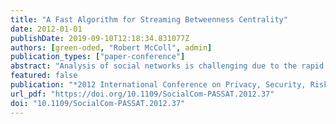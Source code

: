 ```yaml
---
title: "A Fast Algorithm for Streaming Betweenness Centrality"
date: 2012-01-01
publishDate: 2019-09-10T12:18:34.831077Z
authors: [green-oded, "Robert McColl", admin]
publication_types: ["paper-conference"]
abstract: "Analysis of social networks is challenging due to the rapid changes of its members and their relationships. For many cases it impractical to recompute the metric of interest, therefore, streaming algorithms are used to reduce the total runtime following modifications to the graph. Centrality is often used for determining the relative importance of a vertex or edge in a graph. The vertex Betweenness Centrality is the fraction of shortest paths going through a vertex among all shortest paths in the graph. Vertices with a high betweenness centrality are usually key players in a social network or a bottleneck in a communication network. Evaluating the betweenness centrality for a graph G = (V, E) is computationally demanding and the best known algorithm for unweighted graphs has an upper bound time complexity of O(V 2 + VE). Consequently, it is desirable to find a way to avoid a full re-computation of betweenness centrality when a new edge is inserted into the graph. In this work, we give a novel algorithm that reduces computation for the insertion of an edge into the graph. This is the first algorithm for the computation of betweenness centrality in a streaming graph. While the upper bound time complexity of the new algorithm is the same as the upper bound for the static graph algorithm, we show significant speedups for both synthetic and real graphs. For synthetic graphs the speedup varies depending on the type of graph and the graph size. For synthetic graphs with 16384 vertices the average speedup is between 100X - 400X. For five different real world collaboration networks the average speedup per graph is in range of 36X - 148X."
featured: false
publication: "*2012 International Conference on Privacy, Security, Risk and Trust, PASSAT 2012, and 2012 International Confernece on Social Computing, SocialCom 2012, Amsterdam, Netherlands, September 3-5, 2012*"
url_pdf: "https://doi.org/10.1109/SocialCom-PASSAT.2012.37"
doi: "10.1109/SocialCom-PASSAT.2012.37"
---
```


